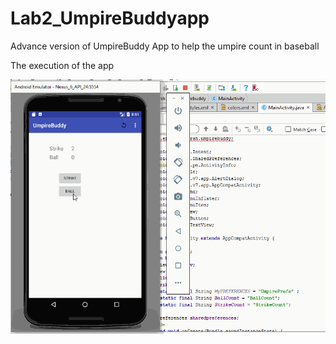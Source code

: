 # Lab2_UmpireBuddyapp

Advance version of UmpireBuddy App to help the umpire count in baseball

The execution of the app

![Video Walkthrough](umpire_buddy2.gif)
